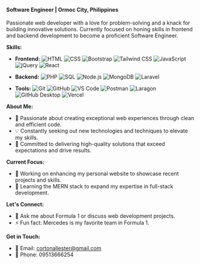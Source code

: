 #### Software Engineer | Ormoc City, Philippines
Passionate web developer with a love for problem-solving and a knack for building innovative solutions. Currently focused on honing skills in frontend and backend development to become a proficient Software Engineer.

**Skills:**
- **Frontend:** 
  ![HTML](https://img.shields.io/badge/HTML-orange?style=flat-square&logo=html5)
  ![CSS](https://img.shields.io/badge/CSS-blue?style=flat-square&logo=css3)
  ![Bootstrap](https://img.shields.io/badge/Bootstrap-purple?style=flat-square&logo=bootstrap)
  ![Tailwind CSS](https://img.shields.io/badge/Tailwind_CSS-green?style=flat-square&logo=tailwind-css)
  ![JavaScript](https://img.shields.io/badge/JavaScript-yellow?style=flat-square&logo=javascript)
  ![jQuery](https://img.shields.io/badge/jQuery-blue?style=flat-square&logo=jquery)
  ![React](https://img.shields.io/badge/React-blue?style=flat-square&logo=react)
  
- **Backend:** 
  ![PHP](https://img.shields.io/badge/PHP-blue?style=flat-square&logo=php)
  ![SQL](https://img.shields.io/badge/SQL-blue?style=flat-square&logo=mysql)
  ![Node.js](https://img.shields.io/badge/Node.js-green?style=flat-square&logo=node.js)
  ![MongoDB](https://img.shields.io/badge/MongoDB-green?style=flat-square&logo=mongodb)
  ![Laravel](https://img.shields.io/badge/Laravel-red?style=flat-square&logo=laravel)
  
- **Tools:** 
  ![Git](https://img.shields.io/badge/Git-black?style=flat-square&logo=git)
  ![GitHub](https://img.shields.io/badge/GitHub-black?style=flat-square&logo=github)
  ![VS Code](https://img.shields.io/badge/VS_Code-blue?style=flat-square&logo=visual-studio-code)
  ![Postman](https://img.shields.io/badge/Postman-orange?style=flat-square&logo=postman)
  ![Laragon](https://img.shields.io/badge/Laragon-orange?style=flat-square&logo=laragon)
  ![GitHub Desktop](https://img.shields.io/badge/GitHub_Desktop-black?style=flat-square&logo=github)
  ![Vercel](https://img.shields.io/badge/Vercel-black?style=flat-square&logo=vercel)

**About Me:**
- 🚀 Passionate about creating exceptional web experiences through clean and efficient code.
- 💡 Constantly seeking out new technologies and techniques to elevate my skills.
- 🌟 Committed to delivering high-quality solutions that exceed expectations and drive results.

**Current Focus:**
- 🔭 Working on enhancing my personal website to showcase recent projects and skills.
- 🌱 Learning the MERN stack to expand my expertise in full-stack development.

**Let's Connect:**
- 💬 Ask me about Formula 1 or discuss web development projects.
- ⚡ Fun fact: Mercedes is my favorite team in Formula 1.

**Get in Touch:**
- 📧 Email: cortonallester@gmail.com
- 📱 Phone: 09513666254
